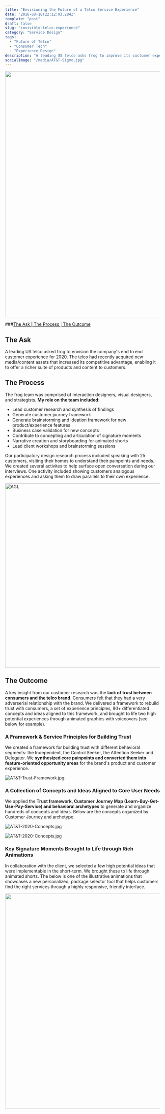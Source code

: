 ```yaml
---
title: "Envisioning the Future of a Telco Service Experience" 
date: "2016-08-18T22:12:03.284Z"
template: "post"
draft: false
slug: "invisible-telco-experience"
category: "Service Design"
tags:
  - "Future of Telco"
  - "Consumer Tech"
  - "Experience Design"
description: "A leading US telco asks frog to improve its customer experience for 2020."
socialImage: "/media/AT&T-Sigmo.jpg"
---
```


<img src="/media/AT&T-Sigmo.jpg" width="800" />

###[The Ask | ](#the-ask) [The Process | ](#the-process) [The Outcome](#the-outcome)

## The Ask

A leading US telco asked frog to envision the company's end to end customer experience for 2020. The telco had recently acquired new media/content assets that increased its competitive advantage, enabling it to offer a richer suite of products and content to customers.

## The Process

The frog team was comprised of interaction designers, visual designers, and strategists. **My role on the team included:**
- Lead customer research and synthesis of findings
- Generate customer journey framework 
- Generate brainstorming and ideation framework for new product/experience features
- Business case validation for new concepts
- Contribute to concepting and articulation of signature moments
- Narrative creation and storyboarding for animated shorts
- Lead client workshops and brainstorming sessions

Our participatory design research process included speaking with 25 customers, visiting their homes to understand their painpoints and needs. We created several activites to help surface open conversation during our interviews. One activity included showing customers analogous experiences and asking them to draw parallels to their own experience.

<img src="/media/AT&T-Research.jpg" alt="AGL" width="600"/>

## The Outcome

A key insight from our customer research was the **lack of trust between consumers and the telco brand**. Consumers felt that they had a very adverserial relationship with the brand. We delivered a framework to rebuild trust with consumers, a set of experience principles, 80+ differentiated concepts and ideas aligned to this framework, and brought to life two high potential experiences through animated graphics with voiceovers (see below for example).

### A Framework & Service Principles for Building Trust

We created a framework for building trust with different behavioral segments: the Independent, the Control Seeker, the Attention Seeker and Delegator. We **synthesized core painpoints and converted them into feature-oriented opportunity areas** for the brand's product and customer experience.

![AT&T-Trust-Framework.jpg](/media/AT&T-Trust-Framework.jpg)

### A Collection of Concepts and Ideas Aligned to Core User Needs

We applied the **Trust framework, Customer Journey Map (Learn-Buy-Get-Use-Pay-Service) and behavioral archetypes** to generate and organize hundreds of concepts and ideas. Below are the concepts organized by Customer Journey and archetype:

![AT&T-2020-Concepts.jpg](/media/AT&T-2020-Concepts.jpg)

![AT&T-2020-Concepts.jpg](/media/AT&T-Archetype.jpg)

### Key Signature Moments Brought to Life through Rich Animations

In collaboration with the client, we selected a few high potential ideas that were implementable in the short-term. We brought these to life through animated shorts. The below is one of the illustrative animations that showcases a new personalized, package selector tool that helps customers find the right services through a highly responsive, friendly interface.

<img src="/media/AT&T-Animation.gif" width="700" />


